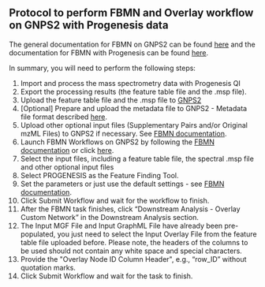 ## Protocol to perform FBMN and Overlay workflow on GNPS2 with Progenesis data

The general documentation for FBMN on GNPS2 can be found [here](docs/fbmn.md) and the documentation for FBMN with Progenesis can be found [here](docs/FBMN-with-progenesisQI.md).

In summary, you will need to perform the following steps:
1. Import and process the mass spectrometry data with Progenesis QI
2. Export the processing results (the feature table file and the .msp file). 
3. Upload the feature table file and the .msp file to [GNPS2](https://gnps2.org/homepage)
4. [Optional] Prepare and upload the metadata file to GNPS2 - Metadata file format described [here](docs/metadata.md).
5. Upload other optional input files (Supplementary Pairs and/or Original mzML Files) to GNPS2 if necessary. See [FBMN documentation](docs/fbmn.md).
6. Launch FBMN Workflows on GNPS2 by following the [FBMN documentation](docs/fbmn.md) or click [here](https://gnps2.org/workflowinput?workflowname=feature_based_molecular_networking_workflow).
7. Select the input files, including a feature table file, the spectral .msp file and other optional input files
8. Select PROGENESIS as the Feature Finding Tool.
9. Set the parameters or just use the default settings - see [FBMN documentation](docs/fbmn.md).
10. Click Submit Workflow and wait for the workflow to finish.
11. After the FBMN task finishes, click “Downstream Analysis - Overlay Custom Network” in the Downstream Analysis section.
12. The Input MGF File and Input GraphML File have already been pre-populated, you just need to select the Input Overlay File from the feature table file uploaded before. Please note, the headers of the columns to be used should not contain any white space and special characters. 
13. Provide the "Overlay Node ID Column Header", e.g., “row_ID” without quotation marks.
14. Click Submit Workflow and wait for the task to finish.

